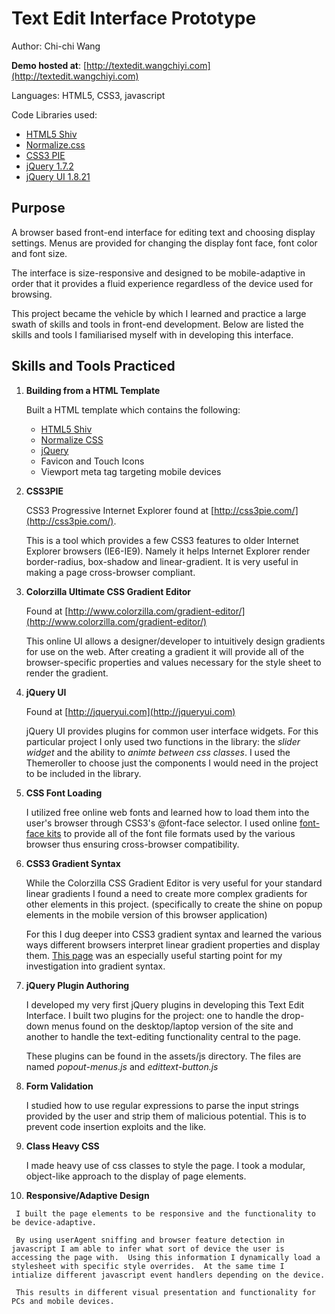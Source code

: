 # Text Edit Interface Prototype #
Author: Chi-chi Wang

**Demo hosted at**: [http://textedit.wangchiyi.com](http://textedit.wangchiyi.com)

Languages: HTML5, CSS3, javascript

Code Libraries used:
  * [HTML5 Shiv](https://github.com/aFarkas/html5shiv)
  * [Normalize.css](http://necolas.github.com/normalize.css/)
  * [CSS3 PIE](http://css3pie.com)
  * [jQuery 1.7.2](http://jquery.com)
  * [jQuery UI 1.8.21](http://jqueryui.com)

## Purpose ##
A browser based front-end interface for editing text and choosing display settings.  Menus are provided for changing the display font face, font color and font size.

The interface is size-responsive and designed to be mobile-adaptive in order that it provides a fluid experience regardless of the device used for browsing.

This project became the vehicle by which I learned and practice a large swath of skills and tools in front-end development.  Below are listed the skills and tools I familiarised myself with in developing this interface.

## Skills and Tools Practiced ##

  1. **Building from a HTML Template**

     Built a HTML template which contains the following:
       - [HTML5 Shiv](https://github.com/aFarkas/html5shiv)
       - [Normalize CSS](http://necolas.github.com/normalize.css/)
       - [jQuery](http://jquery.com)
       - Favicon and Touch Icons
       - Viewport meta tag targeting mobile devices
  	<br />
        
  2. **CSS3PIE**

     CSS3 Progressive Internet Explorer found at [http://css3pie.com/](http://css3pie.com/).

     This is a tool which provides a few CSS3 features to older Internet Explorer browsers (IE6-IE9).  Namely it helps Internet Explorer render border-radius, box-shadow and linear-gradient.  It is very useful in making a page cross-browser compliant.

  3. **Colorzilla Ultimate CSS Gradient Editor**

     Found at [http://www.colorzilla.com/gradient-editor/](http://www.colorzilla.com/gradient-editor/)

     This online UI allows a designer/developer to intuitively design gradients for use on the web.  After creating a gradient it will provide all of the browser-specific properties and values necessary for the style sheet to render the gradient.

  4. **jQuery UI**
     
     Found at [http://jqueryui.com](http://jqueryui.com)

     jQuery UI provides plugins for common user interface widgets.  For this particular project I only used two functions in the library: the *slider widget* and the ability to *animte between css classes*.  I used the Themeroller to choose just the components I would need in the project to be included in the library.

  5. **CSS Font Loading**

     I utilized free online web fonts and learned how to load them into the user's browser through CSS3's @font-face selector.  I used online [font-face kits](http://www.fontsquirrel.com/) to provide all of the font file formats used by the various browser thus ensuring cross-browser compatibility.

  6. **CSS3 Gradient Syntax**

     While the Colorzilla CSS Gradient Editor is very useful for your standard linear gradients I found a need to create more complex gradients for other elements in this project.  (specifically to create the shine on popup elements in the mobile version of this browser application)

     For this I dug deeper into CSS3 gradient syntax and learned the various ways different browsers interpret linear gradient properties and display them.  [This page](http://www.the-art-of-web.com/css/linear-gradients/) was an especially useful starting point for my investigation into gradient syntax.

  7. **jQuery Plugin Authoring**
     
     I developed my very first jQuery plugins in developing this Text Edit Interface.  I built two plugins for the project: one to handle the drop-down menus found on the desktop/laptop version of the site and another to handle the text-editing functionality central to the page.

     These plugins can be found in the assets/js directory.  The files are named *popout-menus.js* and *edittext-button.js*

  8. **Form Validation**

     I studied how to use regular expressions to parse the input strings provided by the user and strip them of malicious potential.  This is to prevent code insertion exploits and the like.

  9. **Class Heavy CSS**

     I made heavy use of css classes to style the page.  I took a modular, object-like approach to the display of page elements.

  10. **Responsive/Adaptive Design**

     I built the page elements to be responsive and the functionality to be device-adaptive.

     By using userAgent sniffing and browser feature detection in javascript I am able to infer what sort of device the user is accessing the page with.  Using this information I dynamically load a stylesheet with specific style overrides.  At the same time I intialize different javascript event handlers depending on the device.

     This results in different visual presentation and functionality for PCs and mobile devices.